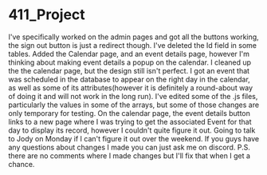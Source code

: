 # 411_Project

I've specifically worked on the admin pages and got all the buttons working, the sign out button is just a redirect though. I've deleted the Id field in some tables. Added the Calendar page, and an event details page, however I'm thinking about making event details a popup on the calendar. I cleaned up the the calendar page, but the design still isn't perfect. I got an event that was scheduled in the database to appear on the right day in the calendar, as well as some of its attributes(however it is definitely a round-about way of doing it and will not work in the long run). I've edited some of the .js files, particularly the values in some of the arrays, but some of those changes are only temporary for testing. On the calendar page, the event details button links to a new page where I was trying to get the associated Event for that day to display its record, however I couldn't quite figure it out. Going to talk to Jody on Monday if I can't figure it out over the weekend. If you guys have any questions about changes I made you can just ask me on discord. P.S. there are no comments where I made changes but I'll fix that when I get a chance.
